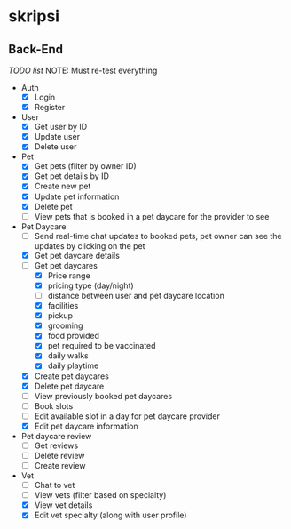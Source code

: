 # skripsi

## Back-End
*TODO list*
NOTE: Must re-test everything

- Auth
  - [x] Login
  - [x] Register
- User
  - [x] Get user by ID
  - [x] Update user
  - [x] Delete user

- Pet
  - [x] Get pets (filter by owner ID)
  - [x] Get pet details by ID
  - [x] Create new pet
  - [x] Update pet information
  - [x] Delete pet
  - [ ] View pets that is booked in a pet daycare for the provider to see
- Pet Daycare
  - [ ] Send real-time chat updates to booked pets, pet owner can see the updates by clicking on the pet
  - [x] Get pet daycare details
  - [ ] Get pet daycares
    - [x] Price range
    - [x] pricing type (day/night)
    - [ ] distance between user and pet daycare location
    - [x] facilities
    - [x] pickup
    - [x] grooming
    - [x] food provided
    - [x] pet required to be vaccinated
    - [x] daily walks
    - [x] daily playtime
  - [x] Create pet daycares
  - [x] Delete pet daycare
  - [ ] View previously booked pet daycares
  - [ ] Book slots
  - [ ] Edit available slot in a day for pet daycare provider
  - [x] Edit pet daycare information
- Pet daycare review
  - [ ] Get reviews
  - [ ] Delete review
  - [ ] Create review
- Vet
  - [ ] Chat to vet
  - [ ] View vets (filter based on specialty)
  - [x] View vet details
  - [x] Edit vet specialty (along with user profile)
